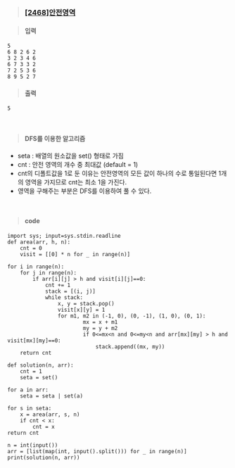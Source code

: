 > ### [[2468]안전영역](https://www.acmicpc.net/problem/2468)

> #### 입력
	5
	6 8 2 6 2
	3 2 3 4 6
	6 7 3 3 2
	7 2 5 3 6
	8 9 5 2 7
> #### 출력
	5

<br>

> #### DFS를 이용한 알고리즘
*  seta : 배열의 원소값을 set() 형태로 가짐
* cnt : 안전 영역의 개수 중 최대값 (default = 1)
* cnt의 디폴트값을 1로 둔 이유는 안전영역의 모든 값이 하나의 수로 통일된다면 1개의 영역을 가지므로 cnt는 최소 1을 가진다.
* 영역을 구해주는 부분은 DFS를 이용하여 풀 수 있다.

<br>

> #### code

    import sys; input=sys.stdin.readline  
	def area(arr, h, n):  
	    cnt = 0  
		visit = [[0] * n for _ in range(n)]  
  
    for i in range(n):  
        for j in range(n):  
            if arr[i][j] > h and visit[i][j]==0:  
                cnt += 1  
				stack = [(i, j)]  
                while stack:  
                    x, y = stack.pop()  
                    visit[x][y] = 1  
					for m1, m2 in (-1, 0), (0, -1), (1, 0), (0, 1):  
	                        mx = x + m1  
	                        my = y + m2  
	                        if 0<=mx<n and 0<=my<n and arr[mx][my] > h and visit[mx][my]==0:  
	                            stack.append((mx, my))  
	    return cnt  
	  
	def solution(n, arr):  
	    cnt = 1  
		seta = set()  
  
    for a in arr:  
        seta = seta | set(a)  
  
    for s in seta:  
        x = area(arr, s, n)  
        if cnt < x:  
            cnt = x  
    return cnt  
  
	n = int(input())  
	arr = [list(map(int, input().split())) for _ in range(n)]  
	print(solution(n, arr))